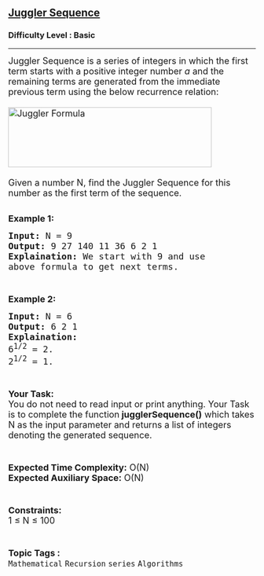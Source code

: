<h2><a href="https://practice.geeksforgeeks.org/problems/juggler-sequence3930/1?page=1&difficulty[]=-1&status[]=unsolved&category[]=Recursion&sortBy=submissions">Juggler Sequence</a></h2><h3>Difficulty Level : Basic</h3><hr><div class="problems_problem_content__Xm_eO"><p><span style="font-size: 18px;">Juggler Sequence is a series of integers&nbsp;in which the first term starts with a positive integer number&nbsp;<em>a</em>&nbsp;and the remaining terms are generated from the immediate previous term using the below recurrence relation:<br><br><img style="width: 414px; height: 122px;" src="https://media.geeksforgeeks.org/img-practice/PROD/addEditProblem/705067/Web/Other/2220ffd2-353d-4b30-b2aa-68fe4047f959_1685087657.png" alt="Juggler Formula"><br><br>Given a number N, find the&nbsp;Juggler Sequence for this number as the first term of the sequence.</span></p>
<p><br><strong><span style="font-size: 18px;">Example 1:</span></strong></p>
<pre><span style="font-size: 18px;"><strong>Input:</strong> N = 9
<strong>Output:</strong> 9 27 140 11 36 6 2 1
<strong>Explaination:</strong> We start with 9 and use 
above formula to get next terms.</span></pre>
<p>&nbsp;</p>
<p><strong><span style="font-size: 18px;">Example 2:</span></strong></p>
<pre><span style="font-size: 18px;"><strong>Input:</strong> N = 6
<strong>Output:</strong> 6 2 1
<strong>Explaination:</strong> 
6<sup>1/2</sup> = 2. 
2<sup>1/2</sup> = 1.</span></pre>
<p>&nbsp;</p>
<p><span style="font-size: 18px;"><strong>Your Task:</strong><br>You do not need to read input or print anything. Your Task is to complete the function<strong> jugglerSequence()</strong> which takes N as the input parameter and returns a list of integers denoting&nbsp;the generated sequence.</span></p>
<p>&nbsp;</p>
<p><span style="font-size: 18px;"><strong>Expected Time Complexity:</strong> O(N</span><span style="font-size: 18px;">)<br><strong>Expected Auxiliary Space:</strong> O(N)</span></p>
<p>&nbsp;</p>
<p><span style="font-size: 18px;"><strong>Constraints:</strong><br>1 ≤ N ≤ 100</span></p></div><br><p><span style=font-size:18px><strong>Topic Tags : </strong><br><code>Mathematical</code>&nbsp;<code>Recursion</code>&nbsp;<code>series</code>&nbsp;<code>Algorithms</code>&nbsp;